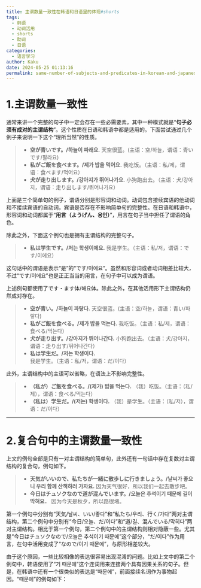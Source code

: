 ```yaml
---
title: 主谓数量一致性在韩语和日语里的体现#shorts
tags:
  - 韩语
  - 动词活用
  - shorts
  - 助词
  - 日语
categories:
  - 语言学习
author: Kaku
date: 2024-05-25 01:13:16
permalink: same-number-of-subjects-and-predicates-in-korean-and-japanese/
---
```


# 1.主谓数量一致性

通常来讲一个完整的句子中一定会存在一些必需要素，其中一种模式就是“**句子必须有成对的主谓结构**”。这个性质在日语和韩语中都是适用的。下面尝试通过几个例子来说明一下这个“理所当然”的性质。

<!--more-->

> - **空が青いです。/하늘이 파래요.** 天空很蓝。(主语：空/하늘，谓语：青いです/팔라요)
> - **私がご飯を食べます。/제가 밥을 먹어요.** 我吃饭。（主语：私/제，谓语：食べます/먹어요）
> - **犬が走り出します。/강아지가 뛰어나가요.** 小狗跑出去。（主语：犬/강아지，谓语：走り出します/뛰어나가요）

上面是三个简单句的例子，谓语分别是形容词和动词。动词包含接续宾语的他动词和不接续宾语的自动词，宾语是否存在不影响简单句的完整性。在日语和韩语中，形容词和动词都属于“**用言（ようげん、용언）**”，用言在句子当中担任了谓语的角色。

除此之外，下面这个例句也是拥有主谓结构的完整句子。

> - **私は学生です。/저는 학생이에요.** 我是学生。（主语：私/저，谓语：です/이에요）

这句话中的谓语是表示“是”的“です/이에요”。虽然和形容词或者动词相差比较大，不过“です/이에요”也是正正当当的用言，在句子中可以成为谓语。

上述例句都使用了です・ます体/해요体。除此之外，在其他活用形下主谓结构仍然成对存在。

> - **空が青い。/하늘이 파랗다.** 天空很蓝。(主语：空/하늘，谓语：青い/파랗다)
> - **私がご飯を食べる。/제가 밥을 먹는다.** 我吃饭。（主语：私/제，谓语：食べる/먹는다）
> - **犬が走り出す。/강아지가 뛰어나간다.** 小狗跑出去。（主语：犬/강아지，谓语：走り出す/뛰어나간다）
> - **私は学生だ。/저는 학생이다.** 我是学生。（主语：私/저，谓语：だ/이다）

此外，主谓结构中的主语可以省略，在语法上不影响完整性。

> - **（私が）ご飯を食べる。/(제가) 밥을 먹는다.** （我）吃饭。（主语：（私/제），谓语：食べる/먹는다）
> - **（私は）学生だ。/(저는) 학생이다.** （我）是学生。（主语：（私/저），谓语：だ/이다）

---

# 2.复合句中的主谓数量一致性

上文的例句全部是只有一对主谓结构的简单句，此外还有一句话中存在复数对主谓结构的复合句，例句如下。

> - **天気がいいので、私たちが一緒に散歩しに行きましょう。/날씨가 좋으니 우리 함께 산책하러 가자요.** 因为天气很好，所以我们一起去散步吧。
> - **今日はチュソクなので道が混んでいます。/오늘은 추석이기 때문에 길이 막혀요．** 因为今天是秋夕，所以路很堵。

第一个例句中分别有“天気/날씨、いい/좋다”和“私たち/우리、行く/가다”两对主谓结构，第二个例句中分别有“今日/오늘、だ/이다”和“道/길、混んでいる/막히다”两对主谓结构。相比于第一个例句，第二个例句中的主谓结构则相对隐蔽一些。尤其是“今日はチュソクなので/오늘은 추석이기 때문에”这个部分，“だ/이다”作为用言，在句中活用变成了“なので/이기 때문에”，与原形相差较大。

由于这个原因，一些比较相像的表达很容易出现混淆的问题。比如上文中的第二个例句中，韩语使用了“기 때문에”这个连词用来连接两个具有因果关系的句子。但是，在韩语中还有一个很类似的表达是“때문에”，前面接续名词作为事物起因。“때문에”的例句如下：
